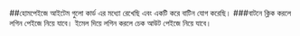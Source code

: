 ##হোমপেইজে আইটেম গুলো কার্ড এর মধ্যো রেখেছি এবং একটি করে বাটিন যোগ করেছি। 
###বাটনে ক্লিক করলে  লগিন পেইজে নিয়ে যাবে। ইমেল দিয়ে লগিন করলে চেক আউট পেইজে নিয়ে যাবে।